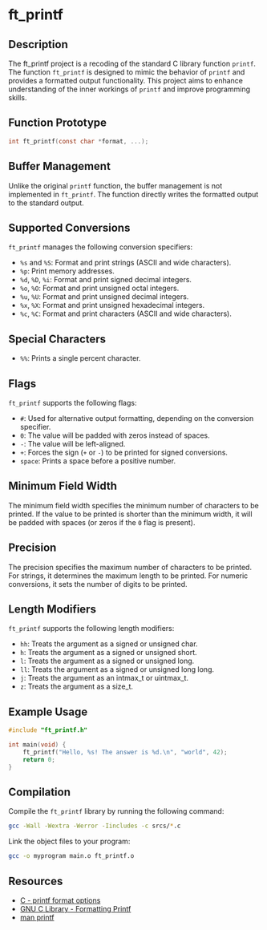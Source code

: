 # ft_printf

## Description
The ft_printf project is a recoding of the standard C library function `printf`. The function `ft_printf` is designed to mimic the behavior of `printf` and provides a formatted output functionality. This project aims to enhance understanding of the inner workings of `printf` and improve programming skills.

## Function Prototype
```c
int ft_printf(const char *format, ...);
```

## Buffer Management
Unlike the original `printf` function, the buffer management is not implemented in `ft_printf`. The function directly writes the formatted output to the standard output.

## Supported Conversions
`ft_printf` manages the following conversion specifiers:

- `%s` and `%S`: Format and print strings (ASCII and wide characters).
- `%p`: Print memory addresses.
- `%d`, `%D`, `%i`: Format and print signed decimal integers.
- `%o`, `%O`: Format and print unsigned octal integers.
- `%u`, `%U`: Format and print unsigned decimal integers.
- `%x`, `%X`: Format and print unsigned hexadecimal integers.
- `%c`, `%C`: Format and print characters (ASCII and wide characters).

## Special Characters
- `%%`: Prints a single percent character.

## Flags
`ft_printf` supports the following flags:

- `#`: Used for alternative output formatting, depending on the conversion specifier.
- `0`: The value will be padded with zeros instead of spaces.
- `-`: The value will be left-aligned.
- `+`: Forces the sign (`+` or `-`) to be printed for signed conversions.
- `space`: Prints a space before a positive number.

## Minimum Field Width
The minimum field width specifies the minimum number of characters to be printed. If the value to be printed is shorter than the minimum width, it will be padded with spaces (or zeros if the `0` flag is present).

## Precision
The precision specifies the maximum number of characters to be printed. For strings, it determines the maximum length to be printed. For numeric conversions, it sets the number of digits to be printed.

## Length Modifiers
`ft_printf` supports the following length modifiers:

- `hh`: Treats the argument as a signed or unsigned char.
- `h`: Treats the argument as a signed or unsigned short.
- `l`: Treats the argument as a signed or unsigned long.
- `ll`: Treats the argument as a signed or unsigned long long.
- `j`: Treats the argument as an intmax_t or uintmax_t.
- `z`: Treats the argument as a size_t.

## Example Usage
```c
#include "ft_printf.h"

int main(void) {
    ft_printf("Hello, %s! The answer is %d.\n", "world", 42);
    return 0;
}
```

## Compilation
Compile the `ft_printf` library by running the following command:

```bash
gcc -Wall -Wextra -Werror -Iincludes -c srcs/*.c
```

Link the object files to your program:

```bash
gcc -o myprogram main.o ft_printf.o
```

## Resources
- [C - printf format options](https://www.tutorialspoint.com/c_standard_library/c_function_printf.htm)
- [GNU C Library - Formatting Printf](https://www.gnu.org/software/libc/manual/html_node/Formatting-Printf.html)
- [man printf](https://linux.die.net/man/3/printf)
